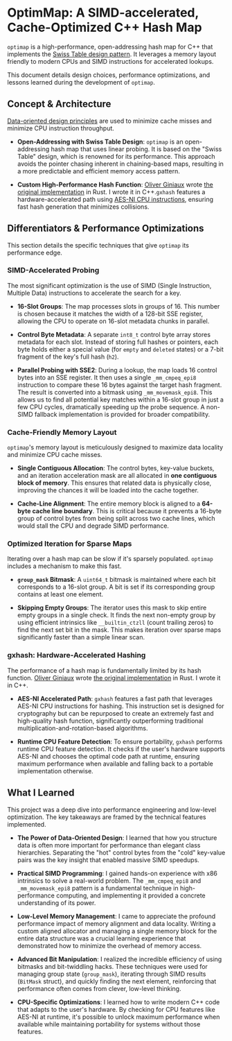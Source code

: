 # OptimMap: A SIMD-accelerated, Cache-Optimized C++ Hash Map

`optimap` is a high-performance, open-addressing hash map for C++ that implements the [Swiss Table design pattern](https://abseil.io/about/design/swisstables). It leverages a memory layout friendly to modern CPUs and SIMD instructions for accelerated lookups.

This document details design choices, performance optimizations, and lessons learned during the development of `optimap`.

## Concept & Architecture

[Data-oriented design principles](https://en.wikipedia.org/wiki/Data-oriented_design) are used to minimize cache misses and minimize CPU instruction throughput.

<!-- go into more technical depth on the swiss table design -->
-   **Open-Addressing with Swiss Table Design**: `optimap` is an open-addressing hash map that uses linear probing. It is based on the "Swiss Table" design, which is renowned for its performance. This approach avoids the pointer chasing inherent in chaining-based maps, resulting in a more predictable and efficient memory access pattern.

-   **Custom High-Performance Hash Function**: [Oliver Giniaux](https://ogxd.github.io/) wrote [the original implementation](https://github.com/ogxd/gxhash) in Rust. I wrote it in C++.`gxhash` features a hardware-accelerated path using [AES-NI CPU instructions](https://en.wikipedia.org/wiki/AES_instruction_set), ensuring fast hash generation that minimizes collisions.

## Differentiators & Performance Optimizations

This section details the specific techniques that give `optimap` its performance edge.

### SIMD-Accelerated Probing

The most significant optimization is the use of SIMD (Single Instruction, Multiple Data) instructions to accelerate the search for a key.

-   **16-Slot Groups**: The map processes slots in groups of 16. This number is chosen because it matches the width of a 128-bit SSE register, allowing the CPU to operate on 16-slot metadata chunks in parallel.

-   **Control Byte Metadata**: A separate `int8_t` control byte array stores metadata for each slot. Instead of storing full hashes or pointers, each byte holds either a special value (for `empty` and `deleted` states) or a 7-bit fragment of the key's full hash (`h2`).

-   **Parallel Probing with SSE2**: During a lookup, the map loads 16 control bytes into an SSE register. It then uses a single `_mm_cmpeq_epi8` instruction to compare these 16 bytes against the target hash fragment. The result is converted into a bitmask using `_mm_movemask_epi8`. This allows us to find all potential key matches within a 16-slot group in just a few CPU cycles, dramatically speeding up the probe sequence. A non-SIMD fallback implementation is provided for broader compatibility.

### Cache-Friendly Memory Layout

`optimap`'s memory layout is meticulously designed to maximize data locality and minimize CPU cache misses.

-   **Single Contiguous Allocation**: The control bytes, key-value buckets, and an iteration acceleration mask are all allocated in **one contiguous block of memory**. This ensures that related data is physically close, improving the chances it will be loaded into the cache together.

-   **Cache-Line Alignment**: The entire memory block is aligned to a **64-byte cache line boundary**. This is critical because it prevents a 16-byte group of control bytes from being split across two cache lines, which would stall the CPU and degrade SIMD performance.

### Optimized Iteration for Sparse Maps

Iterating over a hash map can be slow if it's sparsely populated. `optimap` includes a mechanism to make this fast.

-   **`group_mask` Bitmask**: A `uint64_t` bitmask is maintained where each bit corresponds to a 16-slot group. A bit is set if its corresponding group contains at least one element.

-   **Skipping Empty Groups**: The iterator uses this mask to skip entire empty groups in a single check. It finds the next non-empty group by using efficient intrinsics like `__builtin_ctzll` (count trailing zeros) to find the next set bit in the mask. This makes iteration over sparse maps significantly faster than a simple linear scan.

### gxhash: Hardware-Accelerated Hashing

The performance of a hash map is fundamentally limited by its hash function. [Oliver Giniaux](https://ogxd.github.io/) wrote [the original implementation](https://github.com/ogxd/gxhash) in Rust. I wrote it in C++.

-   **AES-NI Accelerated Path**: `gxhash` features a fast path that leverages AES-NI CPU instructions for hashing. This instruction set is designed for cryptography but can be repurposed to create an extremely fast and high-quality hash function, significantly outperforming traditional multiplication-and-rotation-based algorithms.

-   **Runtime CPU Feature Detection**: To ensure portability, `gxhash` performs runtime CPU feature detection. It checks if the user's hardware supports AES-NI and chooses the optimal code path at runtime, ensuring maximum performance when available and falling back to a portable implementation otherwise.

## What I Learned

This project was a deep dive into performance engineering and low-level optimization. The key takeaways are framed by the technical features implemented.

-   **The Power of Data-Oriented Design**: I learned that how you structure data is often more important for performance than elegant class hierarchies. Separating the "hot" control bytes from the "cold" key-value pairs was the key insight that enabled massive SIMD speedups.

-   **Practical SIMD Programming**: I gained hands-on experience with x86 intrinsics to solve a real-world problem. The `_mm_cmpeq_epi8` and `_mm_movemask_epi8` pattern is a fundamental technique in high-performance computing, and implementing it provided a concrete understanding of its power.

-   **Low-Level Memory Management**: I came to appreciate the profound performance impact of memory alignment and data locality. Writing a custom aligned allocator and managing a single memory block for the entire data structure was a crucial learning experience that demonstrated how to minimize the overhead of memory access.

-   **Advanced Bit Manipulation**: I realized the incredible efficiency of using bitmasks and bit-twiddling hacks. These techniques were used for managing group state (`group_mask`), iterating through SIMD results (`BitMask` struct), and quickly finding the next element, reinforcing that performance often comes from clever, low-level thinking.

-   **CPU-Specific Optimizations**: I learned how to write modern C++ code that adapts to the user's hardware. By checking for CPU features like AES-NI at runtime, it's possible to unlock maximum performance when available while maintaining portability for systems without those features.
